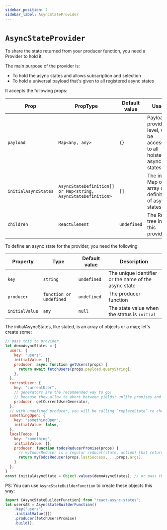 ```yaml
---
sidebar_position: 2
sidebar_label: AsyncStateProvider
---
```

# `AsyncStateProvider`
To share the state returned from your producer function, you need a Provider to hold it.

The main purpose of the provider is:
- To hold the async states and allows subscription and selection
- To hold a universal payload that's given to all registered async states

It accepts the following props:

|Prop                | PropType                                                     | Default value| Usage            |
|--------------------|--------------------------------------------------------------|--------------|------------------|
|`payload`           | `Map<any, any>`                                              | `{}`         | Payload at provider level, will be accessible to all hoisted async states |
|`initialAsyncStates`| `AsyncStateDefinition[] or Map<string, AsyncStateDefinition>`| `[]`         | The initial Map or array of definitions of async states |
|`children`          | `ReactElement`                                               | `undefined`  | The React tree inside this provider |

To define an async state for the provider, you need the following:

|Property      | Type                  | Default value| Description            |
|--------------|-----------------------|--------------|------------------------|
|`key`         |`string`               |`undefined`   |The unique identifier or the name of the async state|
|`producer`     |`function or undefined`|`undefined`   |The producer function|
|`initialValue`|`any`                  |`null`        |The state value when the status is `initial`|

The initialAsyncStates, like stated, is an array of objects or a map; let's create some:
```javascript
// pass this to provider
let demoAsyncStates = {
  users: {
    key: "users",
    initialValue: [],
    producer: async function getUsers(props) {
      return await fetchUsers(props.payload.queryString);
    },
  },
  currentUser: {
    key: "currentUser",
    // generators are the recommended way to go!
    // because they allow to abort between yields! unlike promises and async-await!
    producer: getCurrentUserGenerator,
  },
  // with undefined producer, you will be calling `replaceState` to change the state
  somethingOpen: {
    key: "somethingOpen",
    initialValue: false,
  },
  localTodos: {
    key: "something",
    initialValue: {},
    producer: function todosReducerPromise(props) {
      // myTodosReducer is a regular reducer(state, action) that returns the new state value, my guess is that you've wrote many
      return myTodosReducer(props.lastSuccess, ...props.args);
    }
  },
}
const initialAsyncState = Object.values(demoAsyncStates); // or pass this to provider
```

PS: You can use `AsyncStateBuilderFunction` to create these objects this way:

```javascript
import {AsyncStateBuilderFunction} from "react-async-states";
let usersAS = AsyncStateBuilderFunction()
    .key("users")
    .initialValue([])
    .producer(fetchUsersPromise)
    .build();
```
